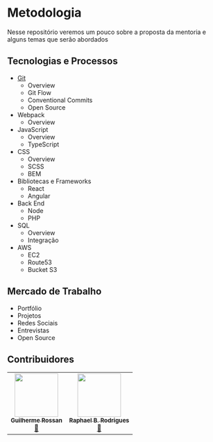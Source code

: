 # Metodologia
Nesse repositório veremos um pouco sobre a proposta da mentoria e alguns temas que serão abordados

## Tecnologias e Processos
* [Git](https://github.com/mentoria-unasp/learning-git)  
  * Overview
  * Git Flow 
  * Conventional Commits
  * Open Source   
* Webpack
  * Overview
* JavaScript
  * Overview
  * TypeScript
* CSS
  * Overview
  * SCSS 
  * BEM
* Bibliotecas e Frameworks
  * React 
  * Angular
* Back End
  * Node
  * PHP
* SQL
  * Overview
  * Integração
* AWS
  * EC2
  * Route53
  * Bucket S3

## Mercado de Trabalho
* Portfólio
* Projetos
* Redes Sociais
* Entrevistas
* Open Source

## Contribuidores

<table>
  <tr>
    <td align="center"><a href="https://github.com/RossanGR"><img src="https://avatars.githubusercontent.com/u/89818378?v=4" width="100px;" alt=""/><br /><sub><b>Guilherme Rossan</b></sub></a><br /><a href="https://github.com/RossanGR">📖</a></td>
    <td align="center"><a href="https://github.com/RaphaelBRodrigues"><img src="https://avatars.githubusercontent.com/u/42044496?v=4" width="100px;" alt=""/><br /><sub><b>Raphael B. Rodrigues</b></sub></a><br /><a href="https://github.com/RaphaelBRodrigues">📖</a></td>
  </tr>
</table>

